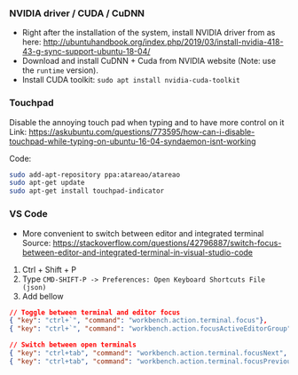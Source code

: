 ### NVIDIA driver / CUDA / CuDNN
* Right after the installation of the system, install NVIDIA driver from as here: http://ubuntuhandbook.org/index.php/2019/03/install-nvidia-418-43-g-sync-support-ubuntu-18-04/
* Download and install CuDNN + Cuda from NVIDIA website (Note: use the `runtime` version).
* Install CUDA toolkit: `sudo apt install nvidia-cuda-toolkit`

### Touchpad
Disable the annoying touch pad when typing and to have more control on it
Link: https://askubuntu.com/questions/773595/how-can-i-disable-touchpad-while-typing-on-ubuntu-16-04-syndaemon-isnt-working

Code:
```bash
sudo add-apt-repository ppa:atareao/atareao
sudo apt-get update
sudo apt-get install touchpad-indicator
```

### VS Code
* More convenient to switch between editor and integrated terminal
Source: https://stackoverflow.com/questions/42796887/switch-focus-between-editor-and-integrated-terminal-in-visual-studio-code
1) Ctrl + Shift + P
2) Type `CMD-SHIFT-P -> Preferences: Open Keyboard Shortcuts File (json)`
3) Add bellow
```json
// Toggle between terminal and editor focus
{ "key": "ctrl+`", "command": "workbench.action.terminal.focus"},
{ "key": "ctrl+`", "command": "workbench.action.focusActiveEditorGroup", "when": "terminalFocus"}

// Switch between open terminals
{ "key": "ctrl+tab", "command": "workbench.action.terminal.focusNext", "when": "terminalFocus" },
{ "key": "ctrl+tab", "command": "workbench.action.terminal.focusPrevious", "when": "terminalFocus" }
```
